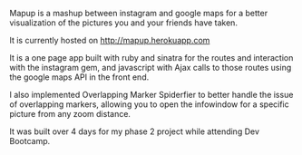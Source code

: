 Mapup is a mashup between instagram and google maps for a better visualization of the pictures you and your friends have taken.

It is currently hosted on http://mapup.herokuapp.com

It is a one page app built with ruby and sinatra for the routes and interaction with the instagram gem, and javascript with Ajax calls to those routes using the google maps API in the front end.

I also implemented Overlapping Marker Spiderfier to better handle the issue of overlapping markers, allowing you to open the infowindow for a specific picture from any zoom distance.

It was built over 4 days for my phase 2 project while attending Dev Bootcamp.




